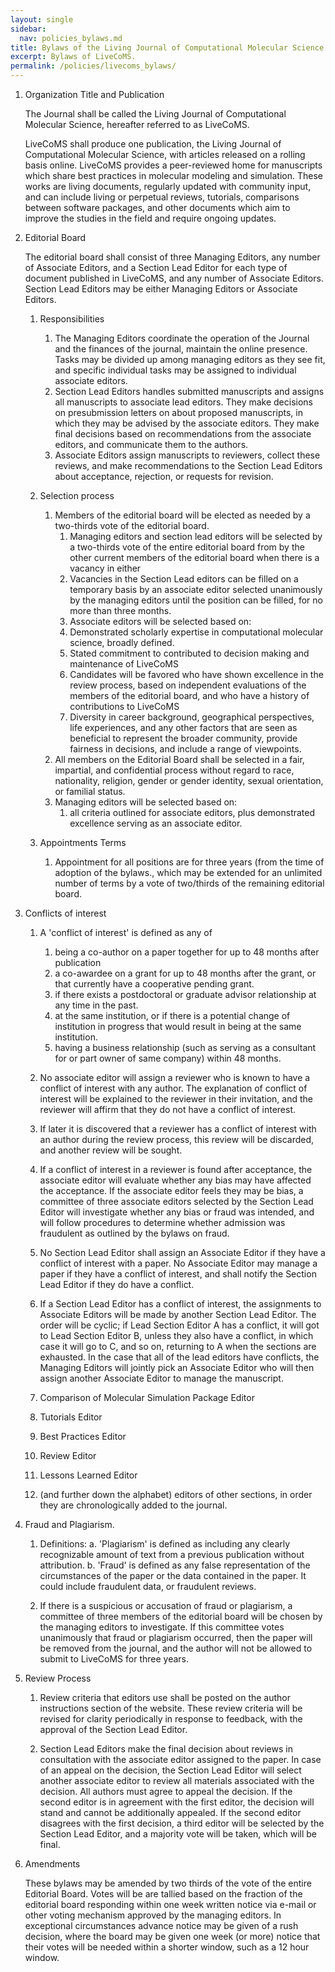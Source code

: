 ```yaml
---
layout: single
sidebar:
  nav: policies_bylaws.md
title: Bylaws of the Living Journal of Computational Molecular Science
excerpt: Bylaws of LiveCoMS.
permalink: /policies/livecoms_bylaws/
---
```


1. Organization Title and Publication

   The Journal shall be called the Living Journal of Computational
   Molecular Science, hereafter referred to as LiveCoMS.

   LiveCoMS shall produce one publication, the Living Journal of
   Computational Molecular Science, with articles released on a rolling
   basis online. LiveCoMS provides a peer-reviewed home for manuscripts
   which share best practices in molecular modeling and simulation. These
   works are living documents, regularly updated with community input,
   and can include living or perpetual reviews, tutorials, comparisons
   between software packages, and other documents which aim to improve
   the studies in the field and require ongoing updates.

1. Editorial Board

   The editorial board shall consist of three Managing Editors, any
   number of Associate Editors, and a Section Lead Editor for each type
   of document published in LiveCoMS, and any number of Associate
   Editors. Section Lead Editors may be either Managing Editors or
   Associate Editors.

   1. Responsibilities
      1. The Managing Editors coordinate the operation of the Journal and
         the finances of the journal, maintain the online presence.  Tasks
         may be divided up among managing editors as they see fit, and specific 
         individual tasks may be assigned to individual associate editors.
      1. Section Lead Editors handles submitted manuscripts and assigns
         all manuscripts to associate lead editors. They make decisions on
         presubmission letters on about proposed manuscripts, in which they
         may be advised by the associate editors. They make final decisions
         based on recommendations from the associate editors, and communicate
         them to the authors.
      1. Associate Editors assign manuscripts to reviewers, collect
         these reviews, and make recommendations to the Section Lead
         Editors about acceptance, rejection, or requests for revision.

   1. Selection process
      1. Members of the editorial board will be elected as needed by a two-thirds vote of the editorial board.
         1. Managing editors and section lead editors will be selected by a two-thirds vote of the 
            entire editorial board from by the other current members of the editorial board when there is a 
            vacancy in either 
         1. Vacancies in the Section Lead editors can be filled on a temporary basis by an associate editor selected unanimously by the managing editors until the position can be filled, for no more than three months.  
         1. Associate editors will be selected based on: 	        
           1. Demonstrated scholarly expertise in computational molecular science, broadly defined.
           1. Stated commitment to contributed to decision making and maintenance of LiveCoMS
           1. Candidates will be favored who have shown excellence in the review process, based on independent evaluations
of the members of the editorial board, and who have a history of contributions to LiveCoMS
           1. Diversity in career background, geographical perspectives, life experiences, and any other factors that are seen as beneficial to represent the broader community, provide fairness in decisions, and include a range of viewpoints. 
	   1. All members on the Editorial Board shall be selected in a fair, impartial, and confidential process without regard to race, nationality, religion, gender or gender identity, sexual orientation, or familial status.
       1. Managing editors will be selected based on:
           1. all criteria outlined for associate editors, plus demonstrated excellence serving as an associate editor.
       
   1. Appointments Terms
      1. Appointment for all positions are for three years (from the
         time of adoption of the bylaws., which may be extended for an
         unlimited number of terms by a vote of two/thirds of the remaining 
         editorial board.

1. Conflicts of interest
   1. A 'conflict of interest' is defined as any of
      1. being a co-author on a paper together for up to 48 months after publication
      1. a co-awardee on a grant for up to 48 months after the grant, or that currently have a cooperative pending grant.
      1. if there exists a postdoctoral or graduate advisor relationship at any time in the past.
      1. at the same institution, or if there is a potential change of institution in progress that would result in being at the same institution.
      1. having a business relationship (such as serving as a consultant for or part owner of same company) within 48 months.

   1. No associate editor will assign a reviewer who is known to have a conflict of interest with any author.  The explanation of conflict of interest will be explained to the reviewer in their invitation, and the reviewer will affirm that they do not have a conflict of interest.

   1. If later it is discovered that a reviewer has a conflict of interest with an author during the review process, this review will be discarded, and another review will be sought. 

   1. If a conflict of interest in a reviewer is found after acceptance, the associate editor will evaluate whether any bias may have affected the acceptance. If the associate editor feels they may be bias, a committee of three associate editors selected by the Section Lead Editor will investigate whether any bias or fraud was intended, and will follow procedures to determine whether admission was fraudulent as outlined by the bylaws on fraud.
  
   1. No Section Lead Editor shall assign an Associate Editor if they
have a conflict of interest with a paper. No Associate Editor may
manage a paper if they have a conflict of interest, and shall notify
the Section Lead Editor if they do have a conflict.

   1. If a Section Lead Editor has a conflict of interest, the
assignments to Associate Editors will be made by another Section Lead
Editor.  The order will be cyclic; if Lead Section Editor A has a
conflict, it will got to Lead Section Editor B, unless they also have
a conflict, in which case it will go to C, and so on, returning to A
when the sections are exhausted. In the case that all of the lead
editors have conflicts, the Managing Editors will jointly pick an
Associate Editor who will then assign another Associate Editor to
manage the manuscript.

     1. Comparison of Molecular Simulation Package Editor
     1. Tutorials Editor
     1. Best Practices Editor 
     1. Review Editor 
     1. Lessons Learned Editor
     1. (and further down the alphabet) editors of other sections, in order they are chronologically added to the journal. 

1. Fraud and Plagiarism.

    1. Definitions:
        a. 'Plagiarism' is defined as including any clearly recognizable
amount of text from a previous publication without attribution. 
        b. 'Fraud' is defined as any false representation of the circumstances of the paper or the data contained in the paper. It could include fraudulent data, or fraudulent reviews.

   2. If there is a suspicious or accusation of fraud or plagiarism, a
   committee of three members of the editorial board will be chosen by
   the managing editors to investigate.  If this committee votes
   unanimously that fraud or plagiarism occurred, then the paper will
   be removed from the journal, and the author will not be allowed to
   submit to LiveCoMS for three years.

1. Review Process

    1. Review criteria that editors use shall be posted on the author
    instructions section of the website. These review criteria will be
    revised for clarity periodically in response to feedback, with the
    approval of the Section Lead Editor.

    2. Section Lead Editors make the final decision about reviews in
    consultation with the associate editor assigned to the paper. In
    case of an appeal on the decision, the Section Lead Editor will
    select another associate editor to review all materials associated
    with the decision. All authors must agree to appeal the
    decision. If the second editor is in agreement with the first
    editor, the decision will stand and cannot be additionally
    appealed.  If the second editor disagrees with the first decision,
    a third editor will be selected by the Section Lead Editor, and a
    majority vote will be taken, which will be final.

1. Amendments

   These bylaws may be amended by two thirds of the vote of the entire
   Editorial Board.  Votes will be are tallied based on the fraction
   of the editorial board responding within one week written notice
   via e-mail or other voting mechanism approved by the managing
   editors. In exceptional circumstances advance notice may be given
   of a rush decision, where the board may be given one week (or more)
   notice that their votes will be needed within a shorter window,
   such as a 12 hour window.

